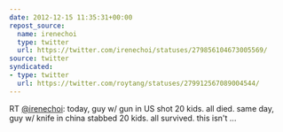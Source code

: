 ```yaml
---
date: 2012-12-15 11:35:31+00:00
repost_source:
  name: irenechoi
  type: twitter
  url: https://twitter.com/irenechoi/statuses/279856104673005569/
source: twitter
syndicated:
- type: twitter
  url: https://twitter.com/roytang/statuses/279912567089004544/
---
```


RT [@irenechoi](https://twitter.com/irenechoi/): today, guy w/ gun in US shot 20 kids. all died. same day, guy w/ knife in china stabbed 20 kids. all survived. this isn't ...